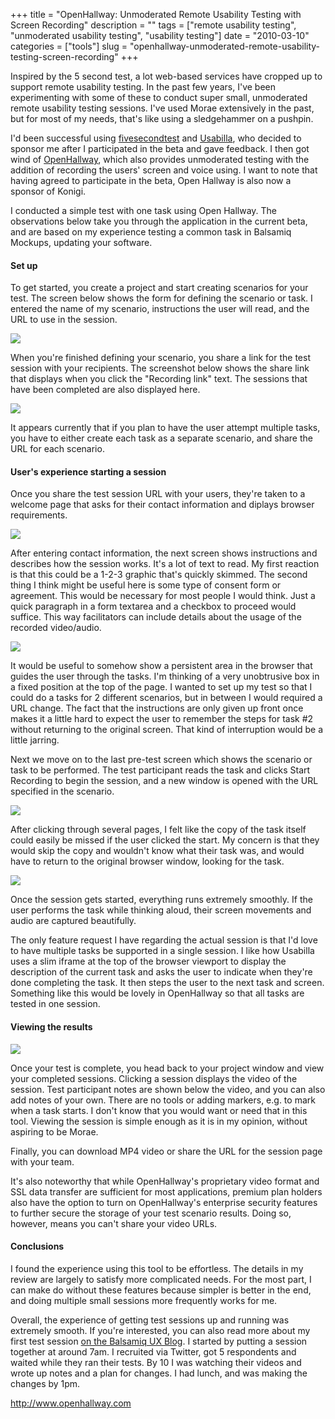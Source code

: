 +++
title = "OpenHallway: Unmoderated Remote Usability Testing with Screen Recording"
description = ""
tags = ["remote usability testing", "unmoderated usability testing", "usability testing"]
date = "2010-03-10"
categories = ["tools"]
slug = "openhallway-unmoderated-remote-usability-testing-screen-recording"
+++


<p>Inspired by the 5 second test, a lot web-based services have cropped up to support remote usability testing. In the past few years, I've been experimenting with some of these to conduct super small, unmoderated remote usability testing sessions. I've used Morae extensively in the past, but for most of my needs, that's like using a sledgehammer on a pushpin.</p>
<p>I'd been successful using <a href="http://fivesecondtest.com/">fivesecondtest</a> and <a href="http://usabilla.com/">Usabilla</a>, who decided to sponsor me after I participated in the beta and gave feedback. I then got wind of <a href="http://openhallway.com/">OpenHallway</a>, which also provides unmoderated testing with the addition of recording the users' screen and voice using. I want to note that having agreed to participate in the beta, Open Hallway is also now a sponsor of Konigi.</p>
<p>I conducted a simple test with one task using Open Hallway. The observations below take you through the application in the current beta, and are based on my experience testing a common task in Balsamiq Mockups, updating your software.  </p>
<h4>Set up</h4>
<p>To get started, you create a project and start creating scenarios for your test. The screen below shows the form for defining the scenario or task. I entered the name of my scenario, instructions the user will read, and the URL to use in the session.</p>
<div class="screenshot"><img src="//konigi.com/media/tools/external/openhallway-1.png" /></div>
<p>When you're finished defining your scenario, you share a link for the test session with your recipients. The screenshot below shows the share link that displays when you click the "Recording link" text. The sessions that have been completed are also displayed here.</p>
<div class="screenshot"><img src="//konigi.com/media/tools/external/openhallway-2.png" /></div>
<p>It appears currently that if you plan to have the user attempt multiple tasks, you have to either create each task as a separate scenario, and share the URL for each scenario.</p>
<h4>User's experience starting a session</h4>
<p>Once you share the test session URL with your users, they're taken to a welcome page that asks for their contact information and diplays browser requirements.</p>
<div class="screenshot"><img src="//konigi.com/media/tools/external/openhallway-3.png" /></div>
<p>After entering contact information, the next screen shows instructions and describes how the session works. It's a lot of text to read. My first reaction is that this could be a 1-2-3 graphic that's quickly skimmed. The second thing I think might be useful here is some type of consent form or agreement. This would be necessary for most people I would think. Just a quick paragraph in a form textarea and a checkbox to proceed would suffice. This way facilitators can include details about the usage of the recorded video/audio.</p>
<div class="screenshot"><img src="//konigi.com/media/tools/external/openhallway-4.png" /></div>
<p>It would be useful to somehow show a persistent area in the browser that guides the user through the tasks. I'm thinking of a very unobtrusive box in a fixed position at the top of the page. I wanted to set up my test so that I could do a tasks for 2 different scenarios, but in between I would required a URL change. The fact that the instructions are only given up front once makes it a little hard to expect the user to remember the steps for task #2 without returning to the original screen. That kind of interruption would be a little jarring.</p>
<p>Next we move on to the last pre-test screen which shows the scenario or task to be performed. The test participant reads the task and clicks Start Recording to begin the session, and a new window is opened with the URL specified in the scenario.</p>
<div class="screenshot"><img src="//konigi.com/media/tools/external/openhallway-5.png" /></div>
<p>After clicking through several pages, I felt like the copy of the task itself could easily be missed if the user clicked the start. My concern is that they would skip the copy and  wouldn't know what their task was, and would have to return to the original browser window, looking for the task.</p>
<div class="screenshot"><img src="//konigi.com/media/tools/external/openhallway-6.png" /></div>
<p>Once the session gets started, everything runs extremely smoothly. If the user performs the task while thinking aloud, their screen movements and audio are captured beautifully. </p>
<p>The only feature request I have regarding the actual session is that I'd love to have multiple tasks be supported in a single session. I like how Usabilla uses a slim iframe at the top of the browser viewport to display the description of the current task and asks the user to indicate when they're done completing the task. It then steps the user to the next task and screen. Something like this would be lovely in OpenHallway so that all tasks are tested in one session.</p>
<h4>Viewing the results</h4>
<div class="screenshot"><img src="//konigi.com/media/tools/external/openhallway-7.png" /></div>
<p>Once your test is complete, you head back to your project window and view your completed sessions. Clicking a session displays the video of the session. Test participant notes are shown below the video, and you can also add notes of your own. There are no tools or adding markers, e.g. to mark when a task starts. I don't know that you would want or need that in this tool. Viewing the session is simple enough as it is in my opinion, without aspiring to be Morae.</p>
<p>Finally, you can download MP4 video or share the URL for the session page with your team.</p>
<p>It's also noteworthy that while OpenHallway's proprietary video format and SSL data transfer are sufficient for most applications, premium plan holders also have the option to turn on OpenHallway's enterprise security features to further secure the storage of your test scenario results. Doing so, however, means you can't share your video URLs. </p>
<h4>Conclusions</h4>
<p>I found the experience using this tool to be effortless. The details in my review are largely to satisfy more complicated needs. For the most part, I can make do without these features because simpler is better in the end, and doing multiple small sessions more frequently works for me.</p>
<p>Overall, the experience of getting test sessions up and running was extremely smooth. If you're interested, you can also read more about my first test session <a href="http://www.balsamiq.com/blogs/mike/2010/03/install-and-upgrade-usability/">on the Balsamiq UX Blog</a>. I started by putting a session together at around 7am. I recruited via Twitter, got 5 respondents and waited while they ran their tests. By 10 I was watching their videos and wrote up notes and a plan for changes. I had lunch, and was making the changes by 1pm.</p>
  
<p><a href="http://www.openhallway.com/">http://www.openhallway.com</a></p>
      
